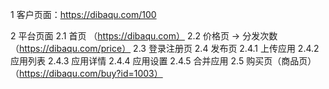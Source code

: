 1 客户页面：https://dibaqu.com/100

2 平台页面
 2.1 首页 （https://dibaqu.com）
 2.2 价格页 -> 分发次数 （https://dibaqu.com/price）
 2.3 登录注册页 
 2.4 发布页
  2.4.1 上传应用
  2.4.2 应用列表
  2.4.3 应用详情
  2.4.4 应用设置
  2.4.5 合并应用
 2.5 购买页（商品页）（https://dibaqu.com/buy?id=1003）